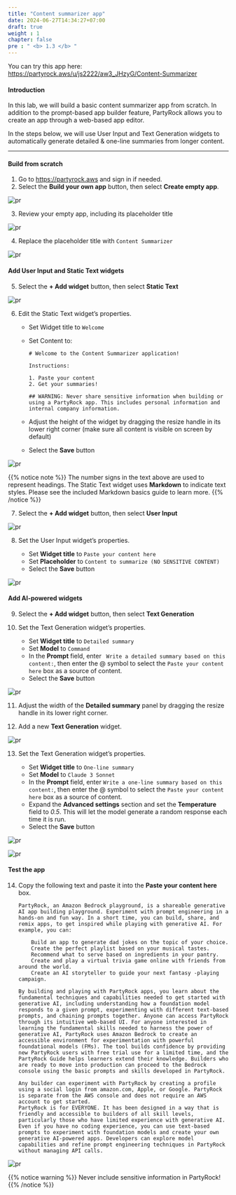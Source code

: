 ```yaml
---
title: "Content summarizer app"
date: 2024-06-27T14:34:27+07:00
draft: true
weight : 1
chapter: false
pre : " <b> 1.3 </b> "
---
```

You can try this app here: https://partyrock.aws/u/js2222/aw3_JHzyG/Content-Summarizer 

#### Introduction

In this lab, we will build a basic content summarizer app from scratch. In addition to the prompt-based app builder feature, PartyRock allows you to create an app through a web-based app editor.

In the steps below, we will use User Input and Text Generation widgets to automatically generate detailed & one-line summaries from longer content.

---

#### Build from scratch
1. Go to https://partyrock.aws and sign in if needed.
2. Select the **Build your own app** button, then select **Create empty app**.

![pr](/images/1-PartyRock/012-PartyRock.png)

3. Review your empty app, including its placeholder title

![pr](/images/1-PartyRock/013-PartyRock.png)

4. Replace the placeholder title with `Content Summarizer`

![pr](/images/1-PartyRock/014-PartyRock.png)

#### Add User Input and Static Text widgets
5. Select the **+ Add widget** button, then select **Static Text**

![pr](/images/1-PartyRock/015-PartyRock.png)

6. Edit the Static Text widget’s properties.
   - Set Widget title to `Welcome`
   - Set Content to:
   
        ```command
        # Welcome to the Content Summarizer application!

        Instructions:

        1. Paste your content
        2. Get your summaries!

        ## WARNING: Never share sensitive information when building or using a PartyRock app. This includes personal information and internal company information.
        ```
   - Adjust the height of the widget by dragging the resize handle in its lower right corner (make sure all content is visible on screen by default)
   - Select the **Save** button

![pr](/images/1-PartyRock/016-PartyRock.png)

{{% notice note %}}
The number signs in the text above are used to represent headings. The Static Text widget uses **Markdown** to indicate text styles. Please see the included Markdown basics guide to learn more.
{{% /notice %}}

7. Select the **+ Add widget** button, then select **User Input**

![pr](/images/1-PartyRock/017-PartyRock.png)

8. Set the User Input widget’s properties.

   - Set **Widget title** to `Paste your content here`
   - Set **Placeholder** to `Content to summarize (NO SENSITIVE CONTENT)`
   - Select the **Save** button

![pr](/images/1-PartyRock/018-PartyRock.png)

#### Add AI-powered widgets
9. Select the **+ Add widget** button, then select **Text Generation**

10. Set the Text Generation widget’s properties.
    - Set **Widget title** to `Detailed summary`
    - Set **Model** to `Command`
    - In the **Prompt** field, enter ` Write a detailed summary based on this content:`, then enter the @ symbol to select the `Paste your content here` box as a source of content.
    - Select the **Save** button

![pr](/images/1-PartyRock/019-PartyRock.png)

11. Adjust the width of the **Detailed summary** panel by dragging the resize handle in its lower right corner.

12. Add a new **Text Generation** widget.

![pr](/images/1-PartyRock/020-PartyRock.png)

13. Set the Text Generation widget’s properties.

    - Set **Widget title** to `One-line summary`
    - Set **Model** to `Claude 3 Sonnet`
    - In the **Prompt** field, enter `Write a one-line summary based on this content:`, then enter the @ symbol to select the `Paste your content here` box as a source of content.
    - Expand the **Advanced settings** section and set the **Temperature** field to *0.5*. This will let the model generate a random response each time it is run.
    - Select the **Save** button

![pr](/images/1-PartyRock/021-PartyRock.png)

![pr](/images/1-PartyRock/022-PartyRock.png)


#### Test the app
14. Copy the following text and paste it into the **Paste your content here** box.

    ```command
    PartyRock, an Amazon Bedrock playground, is a shareable generative AI app building playground. Experiment with prompt engineering in a hands-on and fun way. In a short time, you can build, share, and remix apps, to get inspired while playing with generative AI. For example, you can:

        Build an app to generate dad jokes on the topic of your choice.
        Create the perfect playlist based on your musical tastes.
        Recommend what to serve based on ingredients in your pantry.
        Create and play a virtual trivia game online with friends from around the world.
        Create an AI storyteller to guide your next fantasy -playing campaign.

    By building and playing with PartyRock apps, you learn about the fundamental techniques and capabilities needed to get started with generative AI, including understanding how a foundation model responds to a given prompt, experimenting with different text-based prompts, and chaining prompts together. Anyone can access PartyRock through its intuitive web-based UI. For anyone interested in learning the fundamental skills needed to harness the power of generative AI, PartyRock uses Amazon Bedrock to create an accessible environment for experimentation with powerful foundational models (FMs). The tool builds confidence by providing new PartyRock users with free trial use for a limited time, and the PartyRock Guide helps learners extend their knowledge. Builders who are ready to move into production can proceed to the Bedrock console using the basic prompts and skills developed in PartyRock.

    Any builder can experiment with PartyRock by creating a profile using a social login from amazon.com, Apple, or Google. PartyRock is separate from the AWS console and does not require an AWS account to get started.
    PartyRock is for EVERYONE. It has been designed in a way that is friendly and accessible to builders of all skill levels, particularly those who have limited experience with generative AI. Even if you have no coding experience, you can use text-based prompts to experiment with foundation models and create your own generative AI-powered apps. Developers can explore model capabilities and refine prompt engineering techniques in PartyRock without managing API calls.

    ```

![pr](/images/1-PartyRock/023-PartyRock.png)

{{% notice warning %}}
Never include sensitive information in PartyRock!
{{% /notice %}}